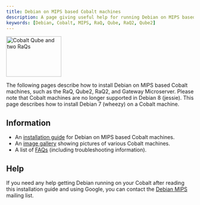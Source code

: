 ```yaml
---
title: Debian on MIPS based Cobalt machines
description: A page giving useful help for running Debian on MIPS based Cobalt machines
keywords: [Debian, Cobalt, MIPS, RaQ, Qube, RaQ2, Qube2]
---
```


<div class="right">
<img src = "images/r_cobalt_front.jpg" class="border" alt="Cobalt Qube and two RaQs" width="148" height="109" />
</div>

The following pages describe how to install Debian on MIPS based Cobalt
machines, such as the RaQ, Qube2, RaQ2, and Gateway Microserver.  Please
note that Cobalt machines are no longer supported in Debian 8 (jessie).
This page describes how to install Debian 7 (wheezy) on a Cobalt machine.

<h2>Information</h2>

<ul>

<li>An <a href = "install/">installation guide</a> for Debian on MIPS based
Cobalt machines.</li>

<li>An <a href = "gallery/">image gallery</a> showing pictures of various
Cobalt machines.</li>

<li>A list of <a href = "faq/">FAQs</a> (including troubleshooting
information).</li>

</ul>

<h2>Help</h2>

If you need any help getting Debian running on your Cobalt after reading
this installation guide and using Google, you can contact the <a href =
"http://lists.debian.org/debian-mips/">Debian MIPS</a> mailing list.

